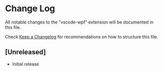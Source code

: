 # Change Log
All notable changes to the "vscode-wpf" extension will be documented in this file.

Check [Keep a Changelog](http://keepachangelog.com/) for recommendations on how to structure this file.

## [Unreleased]
- Initial release